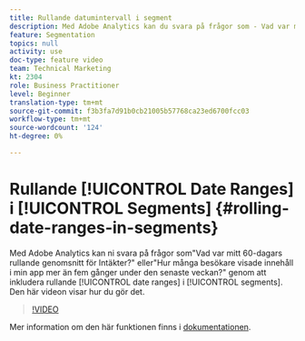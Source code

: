 ```yaml
---
title: Rullande datumintervall i segment
description: Med Adobe Analytics kan du svara på frågor som - Vad var mitt 60-dagars rullande genomsnitt för Intäkter? eller - Hur många besökare visade innehåll i min app mer än fem gånger under den senaste veckan? genom att inkludera rullande datumintervall i segment. Den här videon visar hur du gör det.
feature: Segmentation
topics: null
activity: use
doc-type: feature video
team: Technical Marketing
kt: 2304
role: Business Practitioner
level: Beginner
translation-type: tm+mt
source-git-commit: f3b3fa7d91b0cb21005b57768ca23ed6700fcc03
workflow-type: tm+mt
source-wordcount: '124'
ht-degree: 0%

---
```



# Rullande [!UICONTROL Date Ranges] i [!UICONTROL Segments] {#rolling-date-ranges-in-segments}

Med Adobe Analytics kan ni svara på frågor som&quot;Vad var mitt 60-dagars rullande genomsnitt för Intäkter?&quot; eller&quot;Hur många besökare visade innehåll i min app mer än fem gånger under den senaste veckan?&quot; genom att inkludera rullande [!UICONTROL date ranges] i [!UICONTROL segments]. Den här videon visar hur du gör det.

>[!VIDEO](https://video.tv.adobe.com/v/25403/?quality=12)

Mer information om den här funktionen finns i [dokumentationen](https://marketing.adobe.com/resources/help/en_US/analytics/segment/index.html?f=seg_build_ui).
